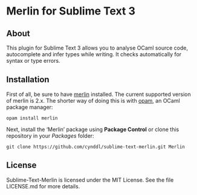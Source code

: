 # Merlin for Sublime Text 3

## About

This plugin for Sublime Text 3 allows you to analyse OCaml source code, autocomplete and infer types while writing. It checks automatically for syntax or type errors.

## Installation

First of all, be sure to have [merlin](https://github.com/the-lambda-church/merlin) installed. The current supported version of merlin is 2.x. The shorter way of doing this is with [opam](opam.ocaml.org), an OCaml package manager:

    opam install merlin

Next, install the ‘Merlin’ package using **Package Control**
or clone this repository in your *Packages* folder:

    git clone https://github.com/cynddl/sublime-text-merlin.git Merlin

## License

Sublime-Text-Merlin is licensed under the MIT License. See the file LICENSE.md for more details.
